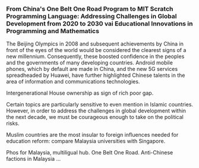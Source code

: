 ### From China's One Belt One Road Program to MIT Scratch Programming Language: Addressing Challenges in Global Development from 2020 to 2030 vai Educational Innovations in Programming and Mathematics

The Beijing Olympics in 2008 and subsequent achievements by China in front of the eyes of the world would be considered the clearest signs of a new millennium. Consequently, these boosted confidence in the peoples and the governments of many developing countries. Android mobile phones, which by default are made in China, and the new 5G services spreadheaded by Huawei, have further highlighted Chinese talents in the area of information and communications technologies.

Intergenerational House ownership as sign of rich poor gap.

Certain topics are particularly sensitive to even mention in Islamic countries. However, in order to address the challenges in global development within the next decade, we must be courageous enough to take on the political risks.

Muslim countries are the most insular to foreign influences needed for education reform: compare Malaysia universities with Singapore.

Phos for Malaysia, multiligual hub. One Belt One Road. Anti-Chinese factions in Malaysia ...


